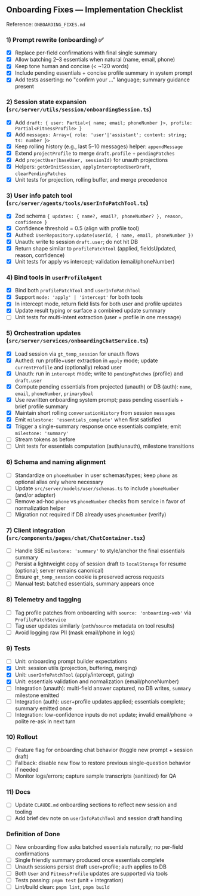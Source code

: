 ## Onboarding Fixes — Implementation Checklist

Reference: `ONBOARDING_FIXES.md`

### 1) Prompt rewrite (onboarding) ✅
- [x] Replace per-field confirmations with final single summary
- [x] Allow batching 2–3 essentials when natural (name, email, phone)
- [x] Keep tone human and concise (< ~120 words)
- [x] Include pending essentials + concise profile summary in system prompt
- [x] Add tests asserting: no "confirm your …" language; summary guidance present

### 2) Session state expansion (`src/server/utils/session/onboardingSession.ts`)
- [x] Add `draft: { user: Partial<{ name; email; phoneNumber }>, profile: Partial<FitnessProfile> }`
- [x] Add `messages: Array<{ role: 'user'|'assistant'; content: string; ts: number }>`
- [x] Keep rolling history (e.g., last 5–10 messages) helper: `appendMessage`
- [x] Extend `projectProfile` to merge `draft.profile` + `pendingPatches`
- [x] Add `projectUser(baseUser, sessionId)` for unauth projections
- [x] Helpers: `getOrInitSession`, `applyInterceptedUserDraft`, `clearPendingPatches`
- [x] Unit tests for projection, rolling buffer, and merge precedence

### 3) User info patch tool (`src/server/agents/tools/userInfoPatchTool.ts`)
- [x] Zod schema `{ updates: { name?, email?, phoneNumber? }, reason, confidence }`
- [x] Confidence threshold = 0.5 (align with profile tool)
- [x] Authed: `UserRepository.update(userId, { name, email, phoneNumber })`
- [x] Unauth: write to session `draft.user`; do not hit DB
- [x] Return shape similar to `profilePatchTool` (applied, fieldsUpdated, reason, confidence)
- [x] Unit tests for apply vs intercept; validation (email/phoneNumber)

### 4) Bind tools in `userProfileAgent`
- [x] Bind both `profilePatchTool` and `userInfoPatchTool`
- [x] Support `mode: 'apply' | 'intercept'` for both tools
- [x] In intercept mode, return field lists for both user and profile updates
- [x] Update result typing or surface a combined update summary
- [ ] Unit tests for multi-intent extraction (user + profile in one message)

### 5) Orchestration updates (`src/server/services/onboardingChatService.ts`)
- [x] Load session via `gt_temp_session` for unauth flows
- [x] Authed: run profile+user extraction in `apply` mode; update `currentProfile` and (optionally) reload user
- [x] Unauth: run in `intercept` mode; write to `pendingPatches` (profile) and `draft.user`
- [x] Compute pending essentials from projected (unauth) or DB (auth): `name`, `email`, `phoneNumber`, `primaryGoal`
- [x] Use rewritten onboarding system prompt; pass pending essentials + brief profile summary
- [x] Maintain short rolling `conversationHistory` from session `messages`
- [x] Emit `milestone: 'essentials_complete'` when first satisfied
- [x] Trigger a single-summary response once essentials complete; emit `milestone: 'summary'`
- [ ] Stream tokens as before
- [ ] Unit tests for essentials computation (auth/unauth), milestone transitions

### 6) Schema and naming alignment
- [ ] Standardize on `phoneNumber` in user schemas/types; keep `phone` as optional alias only where necessary
- [ ] Update `src/server/models/user/schemas.ts` to include `phoneNumber` (and/or adapter)
- [ ] Remove ad-hoc `phone` vs `phoneNumber` checks from service in favor of normalization helper
- [ ] Migration not required if DB already uses `phoneNumber` (verify)

### 7) Client integration (`src/components/pages/chat/ChatContainer.tsx`)
- [ ] Handle SSE `milestone: 'summary'` to style/anchor the final essentials summary
- [ ] Persist a lightweight copy of session draft to `localStorage` for resume (optional; server remains canonical)
- [ ] Ensure `gt_temp_session` cookie is preserved across requests
- [ ] Manual test: batched essentials, summary appears once

### 8) Telemetry and tagging
- [ ] Tag profile patches from onboarding with `source: 'onboarding-web'` via `ProfilePatchService`
- [ ] Tag user updates similarly (`path`/`source` metadata on tool results)
- [ ] Avoid logging raw PII (mask email/phone in logs)

### 9) Tests
- [ ] Unit: onboarding prompt builder expectations
- [x] Unit: session utils (projection, buffering, merging)
- [x] Unit: `userInfoPatchTool` (apply/intercept, gating)
- [x] Unit: essentials validation and normalization (email/phoneNumber)
- [ ] Integration (unauth): multi-field answer captured, no DB writes, `summary` milestone emitted
- [ ] Integration (auth): user+profile updates applied; essentials complete; summary emitted once
- [ ] Integration: low-confidence inputs do not update; invalid email/phone → polite re-ask in next turn

### 10) Rollout
- [ ] Feature flag for onboarding chat behavior (toggle new prompt + session draft)
- [ ] Fallback: disable new flow to restore previous single-question behavior if needed
- [ ] Monitor logs/errors; capture sample transcripts (sanitized) for QA

### 11) Docs
- [ ] Update `CLAUDE.md` onboarding sections to reflect new session and tooling
- [ ] Add brief dev note on `userInfoPatchTool` and session draft handling

### Definition of Done
- [ ] New onboarding flow asks batched essentials naturally; no per-field confirmations
- [ ] Single friendly summary produced once essentials complete
- [ ] Unauth sessions persist draft user+profile; auth applies to DB
- [ ] Both `User` and `FitnessProfile` updates are supported via tools
- [ ] Tests passing: `pnpm test` (unit + integration)
- [ ] Lint/build clean: `pnpm lint`, `pnpm build`

